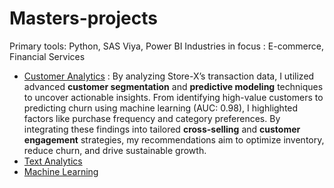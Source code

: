 # Masters-projects

Primary tools: Python, SAS Viya, Power BI
Industries in focus : E-commerce, Financial Services

- [Customer Analytics](Customer%20Analytics/Customer_README.md) : By analyzing Store-X’s transaction data, I utilized advanced **customer segmentation** and **predictive modeling** techniques to uncover actionable insights. From identifying high-value customers to predicting churn using machine learning (AUC: 0.98), I highlighted factors like purchase frequency and category preferences. By integrating these findings into tailored **cross-selling** and **customer engagement** strategies, my recommendations aim to optimize inventory, reduce churn, and drive sustainable growth. 
- [Text Analytics](Natural%20Language%20Processing/Text_README.md)
- [Machine Learning](https://github.com/Shakya24/Masters-projects/blob/main/Applied%20Machine%20Learning/AML_README.md)



